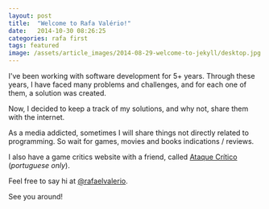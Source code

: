 ```yaml
---
layout: post
title:  "Welcome to Rafa Valério!"
date:   2014-10-30 08:26:25
categories: rafa first
tags: featured
image: /assets/article_images/2014-08-29-welcome-to-jekyll/desktop.jpg
---
```

I've been working with software development for 5+ years. Through these years, I have faced many problems and challenges, and for each one of them, a solution was created.

Now, I decided to keep a track of my solutions, and why not, share them with the internet.

As a media addicted, sometimes I will share things not directly related to programming. So wait for games, movies and books indications / reviews.

I also have a game critics website with a friend, called [Ataque Crítico][ataquecritico] (*portuguese only*).

Feel free to say hi at [@rafaelvalerio][twitter].

See you around!

[twitter]:       http://twitter.com/rafaelvalerio
[ataquecritico]: http://www.ataquecritico.com.br

